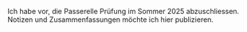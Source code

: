 Ich habe vor, die Passerelle Prüfung im Sommer 2025 abzuschliessen. Notizen und Zusammenfassungen möchte ich hier publizieren. 